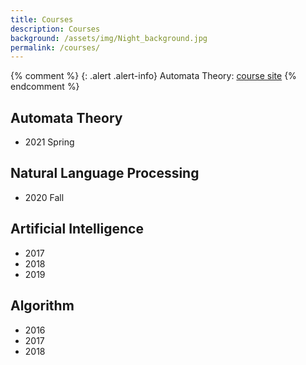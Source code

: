 ```yaml
---
title: Courses
description: Courses
background: /assets/img/Night_background.jpg
permalink: /courses/
---
```


{% comment %}
{: .alert .alert-info}
Automata Theory: [course site]()
{% endcomment %}

## Automata Theory
- 2021 Spring

## Natural Language Processing
- 2020 Fall

## Artificial Intelligence
- 2017
- 2018
- 2019

## Algorithm
- 2016
- 2017
- 2018


